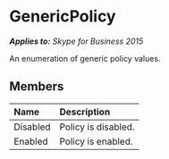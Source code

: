 
# GenericPolicy 


 _**Applies to:** Skype for Business 2015_

An enumeration of generic policy values.


## Members





|**Name**|**Description**|
|:-----|:-----|
|Disabled|Policy is disabled.|
|Enabled|Policy is enabled.|
